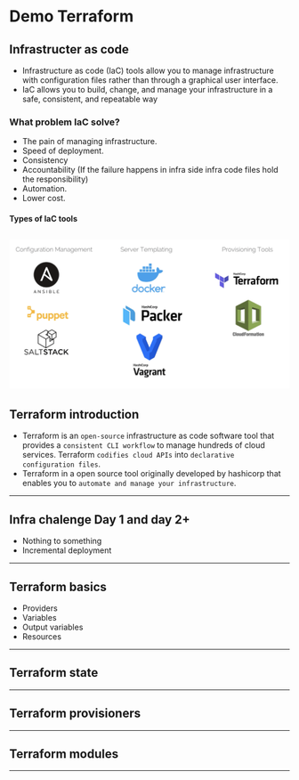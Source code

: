 # Demo Terraform

## Infrastructer as code
* Infrastructure as code (IaC) tools allow you to manage infrastructure with configuration files rather than through a graphical user interface. 
* IaC allows you to build, change, and manage your infrastructure in a safe, consistent, and repeatable way

### What problem IaC solve? 
* The pain of managing infrastructure. 
* Speed of deployment.
* Consistency 
* Accountability (If the failure happens in infra side infra code files hold the responsibility)
* Automation.
* Lower cost.

#### Types of IaC tools 
![IaC tools](https://github.com/kaustubhsonar/Demo.Terraform/blob/2dca1f1f2749bcc5cbd32bc5e1f65ef5410d835c/images/Screenshot%202022-03-22%20at%2012.32.20%20PM.png)
---
## Terraform introduction
* Terraform is an `open-source` infrastructure as code software tool that provides a `consistent CLI workflow` to manage hundreds of cloud services. Terraform `codifies cloud APIs` into `declarative configuration files`.
* Terraform in a open source tool originally developed by hashicorp that enables you to `automate and manage your infrastructure`.

---

## Infra chalenge Day 1 and day 2+
* Nothing to something 
* Incremental deployment
---
## Terraform basics 
- Providers 
- Variables 
- Output variables 
- Resources 
---
## Terraform state 

---
## Terraform provisioners 

---
## Terraform modules 

---




